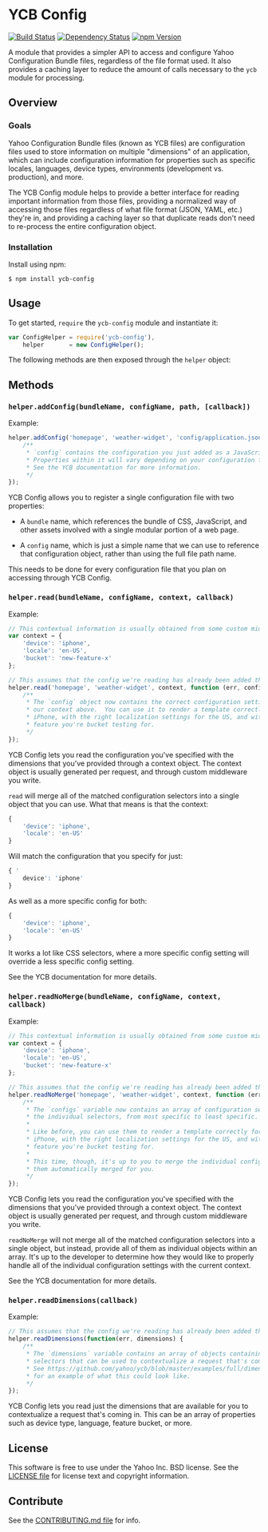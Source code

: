 YCB Config
==========

[![Build Status](https://travis-ci.org/yahoo/ycb-config.png?branch=master)](https://travis-ci.org/yahoo/ycb-config)
[![Dependency Status](https://gemnasium.com/yahoo/ycb-config.png)](https://gemnasium.com/yahoo/ycb-config)
[![npm Version](https://badge.fury.io/js/ycb-config.png)](https://npmjs.org/package/ycb-config)

A module that provides a simpler API to access and configure Yahoo Configuration Bundle files,
regardless of the file format used. It also provides a caching layer to reduce the amount of
calls necessary to the `ycb` module for processing.

Overview
--------

### Goals

Yahoo Configuration Bundle files (known as YCB files) are configuration files used to store information on
multiple "dimensions" of an application, which can include configuration information for properties such as
specific locales, languages, device types, environments (development vs. production), and more.

The YCB Config module helps to provide a better interface for reading important information from those files,
providing a normalized way of accessing those files regardless of what file format (JSON, YAML, etc.) they're in,
and providing a caching layer so that duplicate reads don't need to re-process the entire configuration object.

### Installation

Install using npm:

```shell
$ npm install ycb-config
```

Usage
-----

To get started, `require` the `ycb-config` module and instantiate it:

```js
var ConfigHelper = require('ycb-config'),
    helper       = new ConfigHelper();
```

The following methods are then exposed through the `helper` object:

## Methods

### `helper.addConfig(bundleName, configName, path, [callback])`

Example:

```js
helper.addConfig('homepage', 'weather-widget', 'config/application.json', function (err, config) {
    /**
     * `config` contains the configuration you just added as a JavaScript object
     * Properties within it will vary depending on your configuration file.
     * See the YCB documentation for more information. 
     */  
});
```

YCB Config allows you to register a single configuration file with two properties:

* A `bundle` name, which references the bundle of CSS, JavaScript, and other assets involved with a single
  modular portion of a web page. 

* A `config` name, which is just a simple name that we can use to reference that configuration object, rather
  than using the full file path name.

This needs to be done for every configuration file that you plan on accessing through YCB Config.

### `helper.read(bundleName, configName, context, callback)`

Example:

```js
// This contextual information is usually obtained from some custom middleware in your application
var context = {
    'device': 'iphone', 
    'locale': 'en-US',
    'bucket': 'new-feature-x' 
};

// This assumes that the config we're reading has already been added through `addConfig`
helper.read('homepage', 'weather-widget', context, function (err, config) {
    /**
     * The `config` object now contains the correct configuration settings for
     * our context above.  You can use it to render a template correctly for an
     * iPhone, with the right localization settings for the US, and with the new
     * feature you're bucket testing for.
     */
});
```

YCB Config lets you read the configuration you've specified with the dimensions that you've provided through a
context object. The context object is usually generated per request, and through custom middleware you write.

`read` will merge all of the matched configuration selectors into a single object that you can use. What
that means is that the context: 
```js
{ 
    'device': 'iphone', 
    'locale': 'en-US' 
}
``` 

Will match the configuration that you specify for just: 

```js
{ '
    device': 'iphone' 
}
``` 

As well as a more specific config for both:
```js
{ 
    'device': 'iphone', 
    'locale': 'en-US' 
}
```  

It works a lot like CSS selectors, where a more specific config setting will override a 
less specific config setting.

See the YCB documentation for more details.

### `helper.readNoMerge(bundleName, configName, context, callback)`

Example:

```js
// This contextual information is usually obtained from some custom middleware in your application
var context = {
    'device': 'iphone', 
    'locale': 'en-US',
    'bucket': 'new-feature-x' 
};

// This assumes that the config we're reading has already been added through `addConfig`
helper.readNoMerge('homepage', 'weather-widget', context, function (err, configs) {
    /**
     * The `configs` variable now contains an array of configuration settings, based on
     * the individual selectors, from most specific to least specific. 
     *  
     * Like before, you can use them to render a template correctly for an
     * iPhone, with the right localization settings for the US, and with the new
     * feature you're bucket testing for.
     * 
     * This time, though, it's up to you to merge the individual configs instead of having
     * them automatically merged for you.
     */
});
```

YCB Config lets you read the configuration you've specified with the dimensions that you've provided through a
context object. The context object is usually generated per request, and through custom middleware you write.

`readNoMerge` will not merge all of the matched configuration selectors into a single object, but instead,
provide all of them as individual objects within an array. It's up to the developer to determine how they
would like to properly handle all of the individual configuration settings with the current context.

See the YCB documentation for more details.

### `helper.readDimensions(callback)`

Example:

```js
// This assumes that the config we're reading has already been added through `addConfig`
helper.readDimensions(function(err, dimensions) {
    /** 
     * The `dimensions` variable contains an array of objects containing all of the possible
     * selectors that can be used to contextualize a request that's coming in.
     * See https://github.com/yahoo/ycb/blob/master/examples/full/dimensions.json
     * for an example of what this could look like.
     */
});
```

YCB Config lets you read just the dimensions that are available for you to contextualize a request that's
coming in.  This can be an array of properties such as device type, language, feature bucket, or more.

## License
This software is free to use under the Yahoo Inc. BSD license.
See the [LICENSE file][] for license text and copyright information.

[LICENSE file]: https://github.com/yahoo/ycb-config/blob/master/LICENSE.txt

## Contribute
See the [CONTRIBUTING.md file][] for info.

[CONTRIBUTING.md file]: https://github.com/yahoo/ycb-config/blob/master/CONTRIBUTING.md


